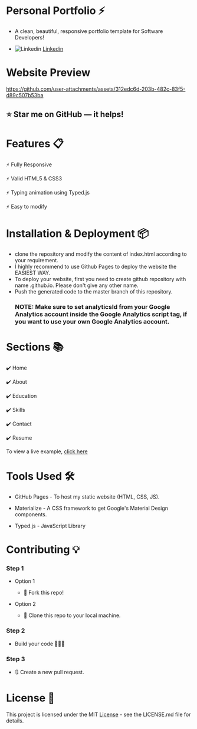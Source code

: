 # Personal Portfolio ⚡️
 * A clean, beautiful, responsive portfolio template for Software Developers!

 * ![Linkedin](https://i.sstatic.net/gVE0j.png)  [Linkedin](https://www.linkedin.com/in/divy-g-1506bb258?utm_source=share&utm_campaign=share_via&utm_content=profile&utm_medium=android_app/)


# Website Preview




https://github.com/user-attachments/assets/312edc6d-203b-482c-83f5-d89c507b53ba






## ⭐ Star me on GitHub — it helps!

# Features 📋

⚡️ Fully Responsive

⚡️ Valid HTML5 & CSS3

⚡️ Typing animation using Typed.js

⚡️ Easy to modify

# Installation & Deployment 📦

* clone the repository and modify the content of index.html according to your requirement.
* I highly recommend to use Github Pages to deploy the website the EASIEST WAY.
* To deploy your website, first you need to create github repository with name <your-github-username>.github.io. Please don't give any other name.
* Push the generated code to the master branch of this repository.
  ### NOTE: Make sure to set analyticsId from your Google Analytics account inside the Google Analytics script tag, if you want to use your own Google Analytics account.

# Sections 📚

✔️ Home

✔️ About 

✔️ Education

✔️ Skills

✔️ Contact 

✔️ Resume

To view a live example, [click here]( https://divy-gupta.github.io/My_portfolio/)

# Tools Used 🛠️

* GitHub Pages - To host my static website (HTML, CSS, JS).

*  Materialize - A CSS framework to get Google's Material Design components.

* Typed.js - JavaScript Library

# Contributing 💡
### Step 1
   * Option 1

     - 🍴 Fork this repo!
   * Option 2

     - 👯 Clone this repo to your local machine.
### Step 2
   * Build your code 🔨🔨🔨
### Step 3
   * 🔃 Create a new pull request.
# License 📄
This project is licensed under the MIT [License](https://github.com/DIVY-GUPTA/My_portfolio/blob/main/LICENSE) - see the LICENSE.md file for details.
